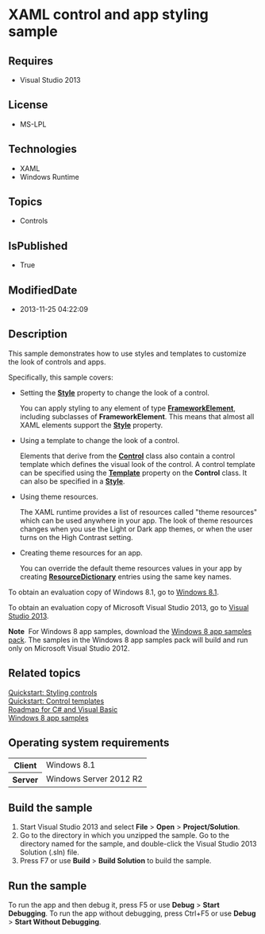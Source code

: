 # XAML control and app styling sample
## Requires
* Visual Studio 2013
## License
* MS-LPL
## Technologies
* XAML
* Windows Runtime
## Topics
* Controls
## IsPublished
* True
## ModifiedDate
* 2013-11-25 04:22:09
## Description

<div id="mainSection">
<p>This sample demonstrates how to use styles and templates to customize the look of controls and apps.
</p>
<p>Specifically, this sample covers:</p>
<ul>
<li>Setting the <a href="http://msdn.microsoft.com/library/windows/apps/br208743">
<b>Style</b></a> property to change the look of a control.
<p>You can apply styling to any element of type <a href="http://msdn.microsoft.com/library/windows/apps/br208706">
<b>FrameworkElement</b></a>, including subclasses of <b>FrameworkElement</b>. This means that almost all XAML elements support the
<a href="http://msdn.microsoft.com/library/windows/apps/br208743"><b>Style</b></a> property.</p>
</li><li>Using a template to change the look of a control.
<p>Elements that derive from the <a href="http://msdn.microsoft.com/library/windows/apps/br209390">
<b>Control</b></a> class also contain a control template which defines the visual look of the control. A control template can be specified using the
<a href="http://msdn.microsoft.com/library/windows/apps/br209465"><b>Template</b></a> property on the
<b>Control</b> class. It can also be specified in a <a href="http://msdn.microsoft.com/library/windows/apps/br208743">
<b>Style</b></a>. </p>
</li><li>Using theme resources.
<p>The XAML runtime provides a list of resources called &quot;theme resources&quot; which can be used anywhere in your app. The look of theme resources changes when you use the Light or Dark app themes, or when the user turns on the High Contrast setting.</p>
</li><li>Creating theme resources for an app.
<p>You can override the default theme resources values in your app by creating <a href="http://msdn.microsoft.com/library/windows/apps/br208794">
<b>ResourceDictionary</b></a> entries using the same key names.</p>
</li></ul>
<p></p>
<p>To obtain an evaluation copy of Windows&nbsp;8.1, go to <a href="http://go.microsoft.com/fwlink/p/?linkid=301696">
Windows&nbsp;8.1</a>. </p>
<p>To obtain an evaluation copy of Microsoft Visual Studio&nbsp;2013, go to <a href="http://go.microsoft.com/fwlink/p/?linkid=301697">
Visual Studio&nbsp;2013</a>. </p>
<p></p>
<p class="note"><b>Note</b>&nbsp;&nbsp;For Windows&nbsp;8 app samples, download the <a href="http://go.microsoft.com/fwlink/p/?LinkId=301698">
Windows&nbsp;8 app samples pack</a>. The samples in the Windows&nbsp;8 app samples pack will build and run only on Microsoft Visual Studio&nbsp;2012.</p>
<p></p>
<h2><a id="related_topics"></a>Related topics</h2>
<dl><dt><a href="http://msdn.microsoft.com/library/windows/apps/hh465381">Quickstart: Styling controls</a>
</dt><dt><a href="http://msdn.microsoft.com/library/windows/apps/hh465374">Quickstart: Control templates</a>
</dt><dt><a href="http://msdn.microsoft.com/library/windows/apps/br229583">Roadmap for C# and Visual Basic</a>
</dt><dt><a href="http://go.microsoft.com/fwlink/p/?LinkID=227694">Windows 8 app samples</a>
</dt></dl>
<h2>Operating system requirements</h2>
<table>
<tbody>
<tr>
<th>Client</th>
<td><dt>Windows&nbsp;8.1 </dt></td>
</tr>
<tr>
<th>Server</th>
<td><dt>Windows Server&nbsp;2012&nbsp;R2 </dt></td>
</tr>
</tbody>
</table>
<h2>Build the sample</h2>
<p></p>
<ol>
<li>Start Visual Studio&nbsp;2013 and select <b>File</b> &gt; <b>Open</b> &gt; <b>Project/Solution</b>.
</li><li>Go to the directory in which you unzipped the sample. Go to the directory named for the sample, and double-click the Visual Studio&nbsp;2013 Solution (.sln) file.
</li><li>Press F7 or use <b>Build</b> &gt; <b>Build Solution</b> to build the sample. </li></ol>
<p></p>
<h2>Run the sample</h2>
<p>To run the app and then debug it, press F5 or use <b>Debug</b> &gt; <b>Start Debugging</b>. To run the app without debugging, press Ctrl&#43;F5 or use
<b>Debug</b> &gt; <b>Start Without Debugging</b>.</p>
</div>
